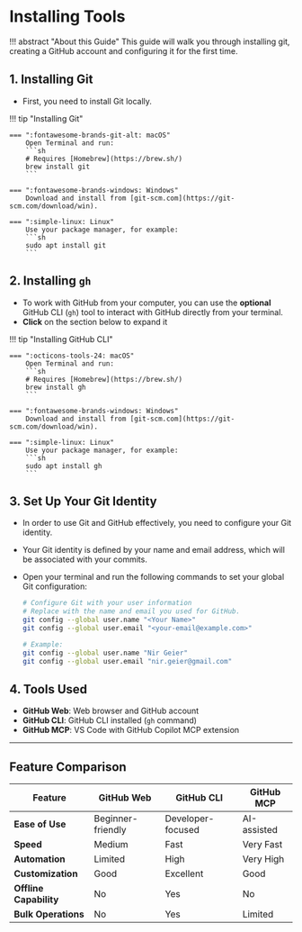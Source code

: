 
# Installing Tools 

!!! abstract "About this Guide"
    This guide will walk you through installing git, creating a GitHub account and configuring it for the first time.

## 1. Installing Git 

- First, you need to install Git locally.

!!! tip "Installing Git"

    === ":fontawesome-brands-git-alt: macOS"
        Open Terminal and run:
        ```sh
        # Requires [Homebrew](https://brew.sh/)
        brew install git
        ```

    === ":fontawesome-brands-windows: Windows"
        Download and install from [git-scm.com](https://git-scm.com/download/win).

    === ":simple-linux: Linux"
        Use your package manager, for example:
        ```sh
        sudo apt install git
        ```

## 2. Installing `gh`

- To work with GitHub from your computer, you can use the **optional** GitHub CLI (`gh`) tool to interact with GitHub directly from your terminal.
- **Click** on the section below to expand it

!!! tip "Installing GitHub CLI"

    === ":octicons-tools-24: macOS"
        Open Terminal and run:
        ```sh
        # Requires [Homebrew](https://brew.sh/)
        brew install gh
        ```

    === ":fontawesome-brands-windows: Windows"
        Download and install from [git-scm.com](https://git-scm.com/download/win).

    === ":simple-linux: Linux"
        Use your package manager, for example:
        ```sh
        sudo apt install gh
        ```

## 3. Set Up Your Git Identity

- In order to use Git and GitHub effectively, you need to configure your Git identity.
- Your Git identity is defined by your name and email address, which will be associated with your commits.
- Open your terminal and run the following commands to set your global Git configuration: 
  ```sh
  # Configure Git with your user information
  # Replace with the name and email you used for GitHub.
  git config --global user.name "<Your Name>"
  git config --global user.email "<your-email@example.com>"
  ```

    ```sh
    # Example:
    git config --global user.name "Nir Geier"
    git config --global user.email "nir.geier@gmail.com"
    ```


## 4. Tools Used

- **GitHub Web**: Web browser and GitHub account
- **GitHub CLI**: GitHub CLI installed (`gh` command)
- **GitHub MCP**: VS Code with GitHub Copilot MCP extension

---

## Feature Comparison

| Feature                | GitHub Web        | GitHub CLI        | GitHub MCP  |
| ---------------------- | ----------------- | ----------------- | ----------- |
| **Ease of Use**        | Beginner-friendly | Developer-focused | AI-assisted |
| **Speed**              | Medium            | Fast              | Very Fast   |
| **Automation**         | Limited           | High              | Very High   |
| **Customization**      | Good              | Excellent         | Good        |
| **Offline Capability** | No                | Yes               | No          |
| **Bulk Operations**    | No                | Yes               | Limited     |


